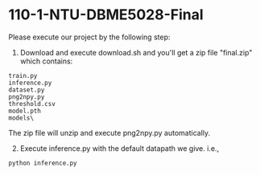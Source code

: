 # 110-1-NTU-DBME5028-Final
Please execute our project by the following step:
1. Download and execute download.sh and you'll get a zip file "final.zip" which contains:
```
train.py
inference.py
dataset.py
png2npy.py
threshold.csv
model.pth
models\
```
The zip file will unzip and execute png2npy.py automatically.

2. Execute inference.py with the default datapath we give. i.e.,
```
python inference.py
```
